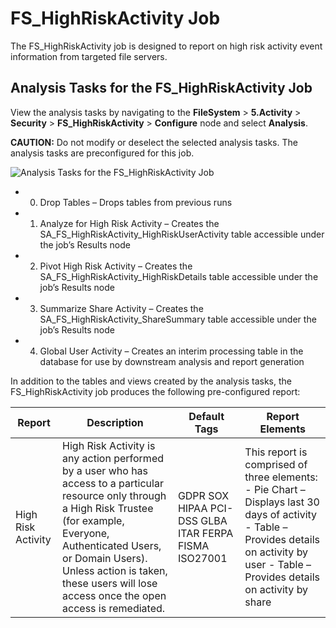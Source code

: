 # FS_HighRiskActivity Job

The FS_HighRiskActivity job is designed to report on high risk activity event information from
targeted file servers.

## Analysis Tasks for the FS_HighRiskActivity Job

View the analysis tasks by navigating to the **FileSystem** > **5.Activity** > **Security** >
**FS_HighRiskActivity** > **Configure** node and select **Analysis**.

**CAUTION:** Do not modify or deselect the selected analysis tasks. The analysis tasks are
preconfigured for this job.

![Analysis Tasks for the FS_HighRiskActivity Job](/img/product_docs/accessanalyzer/12.0/solutions/filesystem/activity/security/highriskactivityanalysis.webp)

-   0. Drop Tables – Drops tables from previous runs
-   1. Analyze for High Risk Activity – Creates the SA_FS_HighRiskActivity_HighRiskUserActivity
       table accessible under the job’s Results node
-   2. Pivot High Risk Activity – Creates the SA_FS_HighRiskActivity_HighRiskDetails table
       accessible under the job’s Results node
-   3. Summarize Share Activity – Creates the SA_FS_HighRiskActivity_ShareSummary table accessible
       under the job’s Results node
-   4. Global User Activity – Creates an interim processing table in the database for use by
       downstream analysis and report generation

In addition to the tables and views created by the analysis tasks, the FS_HighRiskActivity job
produces the following pre-configured report:

| Report             | Description                                                                                                                                                                                                                                                                           | Default Tags                                          | Report Elements                                                                                                                                                                            |
| ------------------ | ------------------------------------------------------------------------------------------------------------------------------------------------------------------------------------------------------------------------------------------------------------------------------------- | ----------------------------------------------------- | ------------------------------------------------------------------------------------------------------------------------------------------------------------------------------------------ |
| High Risk Activity | High Risk Activity is any action performed by a user who has access to a particular resource only through a High Risk Trustee (for example, Everyone, Authenticated Users, or Domain Users). Unless action is taken, these users will lose access once the open access is remediated. | GDPR SOX HIPAA PCI-DSS GLBA ITAR FERPA FISMA ISO27001 | This report is comprised of three elements: - Pie Chart – Displays last 30 days of activity - Table – Provides details on activity by user - Table – Provides details on activity by share |
